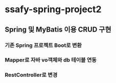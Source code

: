 # ssafy-spring-project2

## Spring 및 MyBatis 이용 CRUD 구현
### 기존 Spring 프로젝트 Boot로 변환

### Mapper로 자바 vo객체와 db 테이블 연동

### RestController로 변경
